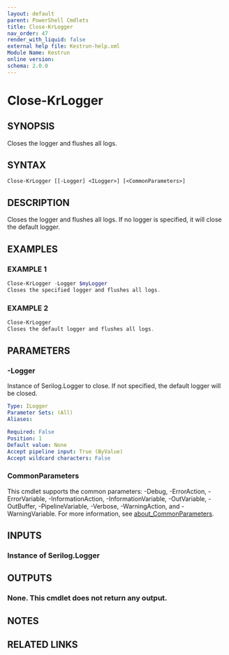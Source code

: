 ```yaml
---
layout: default
parent: PowerShell Cmdlets
title: Close-KrLogger
nav_order: 47
render_with_liquid: false
external help file: Kestrun-help.xml
Module Name: Kestrun
online version:
schema: 2.0.0
---
```


# Close-KrLogger

## SYNOPSIS
Closes the logger and flushes all logs.

## SYNTAX

```
Close-KrLogger [[-Logger] <ILogger>] [<CommonParameters>]
```

## DESCRIPTION
Closes the logger and flushes all logs.
If no logger is specified, it will close the default logger.

## EXAMPLES

### EXAMPLE 1
```powershell
Close-KrLogger -Logger $myLogger
Closes the specified logger and flushes all logs.
```

### EXAMPLE 2
```powershell
Close-KrLogger
Closes the default logger and flushes all logs.
```

## PARAMETERS

### -Logger
Instance of Serilog.Logger to close.
If not specified, the default logger will be closed.

```yaml
Type: ILogger
Parameter Sets: (All)
Aliases:

Required: False
Position: 1
Default value: None
Accept pipeline input: True (ByValue)
Accept wildcard characters: False
```

### CommonParameters
This cmdlet supports the common parameters: -Debug, -ErrorAction, -ErrorVariable, -InformationAction, -InformationVariable, -OutVariable, -OutBuffer, -PipelineVariable, -Verbose, -WarningAction, and -WarningVariable. For more information, see [about_CommonParameters](http://go.microsoft.com/fwlink/?LinkID=113216).

## INPUTS

### Instance of Serilog.Logger
## OUTPUTS

### None. This cmdlet does not return any output.
## NOTES

## RELATED LINKS
